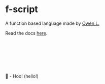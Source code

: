 # f-script
A function based language made by [Owen L.](../../../)

Read the docs [here](../../wiki).
<br>
<br>
<br>
<br>
<br>
<br>
<br>
<br>
🦉 - Hoo! (hello!)
